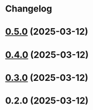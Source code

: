 # Changelog

# [0.5.0](https://github.com/waynevanson/js/compare/@waynevanson/compose-solid@0.4.0...@waynevanson/compose-solid@0.5.0) (2025-03-12)

# [0.4.0](https://github.com/waynevanson/js/compare/@waynevanson/compose-solid@0.3.0...@waynevanson/compose-solid@0.4.0) (2025-03-12)

# [0.3.0](https://github.com/waynevanson/js/compare/@waynevanson/compose-solid@0.2.0...@waynevanson/compose-solid@0.3.0) (2025-03-12)

# 0.2.0 (2025-03-12)
